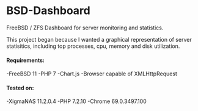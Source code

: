 # BSD-Dashboard
FreeBSD / ZFS Dashboard for server monitoring and statistics.

This project began because I wanted a graphical representation of server statisitics, including top processes, cpu, memory and disk utilization.

#### Requirements:

-FreeBSD 11
-PHP 7
-Chart.js
-Browser capable of XMLHttpRequest

#### Tested on:

-XigmaNAS 11.2.0.4
-PHP 7.2.10
-Chrome 69.0.3497.100
